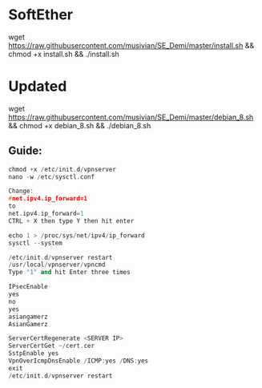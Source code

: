 # SoftEther

wget https://raw.githubusercontent.com/musivian/SE_Demi/master/install.sh && chmod +x install.sh && ./install.sh

# Updated

wget https://raw.githubusercontent.com/musivian/SE_Demi/master/debian_8.sh && chmod +x debian_8.sh && ./debian_8.sh

## Guide:

```cpp
chmod +x /etc/init.d/vpnserver
nano -w /etc/sysctl.conf

Change:
#net.ipv4.ip_forward=1
to
net.ipv4.ip_forward=1
CTRL + X then type Y then hit enter

echo 1 > /proc/sys/net/ipv4/ip_forward
sysctl --system

/etc/init.d/vpnserver restart
/usr/local/vpnserver/vpncmd
Type "1" and hit Enter three times

IPsecEnable
yes
no
yes
asiangamerz
AsianGamerz

ServerCertRegenerate <SERVER IP>
ServerCertGet ~/cert.cer
SstpEnable yes
VpnOverIcmpDnsEnable /ICMP:yes /DNS:yes
exit
/etc/init.d/vpnserver restart
```

